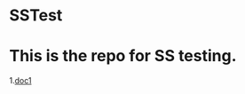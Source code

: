 # SSTest
# This is the repo for SS testing.


1.[doc1](https://walkinthezu.github.io/SSTest/doc1)<br>
